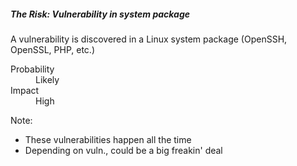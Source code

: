##### The Risk: Vulnerability in system package

A vulnerability is discovered in a Linux system package (OpenSSH, OpenSSL, PHP, etc.)

<dl>
    <dt class="fragment" data-fragment-index="0">Probability</dt>
    <dd class="fragment" data-fragment-index="0">Likely</dd>
    <dt class="fragment" data-fragment-index="1">Impact</dt>
    <dd class="fragment" data-fragment-index="1">High</dd>
</dl>

Note:

* These vulnerabilities happen all the time
* Depending on vuln., could be a big freakin' deal
